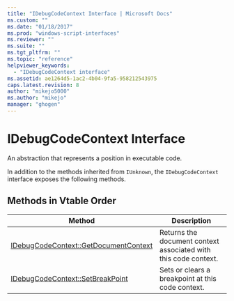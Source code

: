 ```yaml
---
title: "IDebugCodeContext Interface | Microsoft Docs"
ms.custom: ""
ms.date: "01/18/2017"
ms.prod: "windows-script-interfaces"
ms.reviewer: ""
ms.suite: ""
ms.tgt_pltfrm: ""
ms.topic: "reference"
helpviewer_keywords: 
  - "IDebugCodeContext interface"
ms.assetid: ae1264d5-1ac2-4b04-9fa5-958212543975
caps.latest.revision: 8
author: "mikejo5000"
ms.author: "mikejo"
manager: "ghogen"
---
```

# IDebugCodeContext Interface
An abstraction that represents a position in executable code.  
  
 In addition to the methods inherited from `IUnknown`, the `IDebugCodeContext` interface exposes the following methods.  
  
## Methods in Vtable Order  
  
|Method|Description|  
|------------|-----------------|  
|[IDebugCodeContext::GetDocumentContext](../../winscript/reference/idebugcodecontext-getdocumentcontext.md)|Returns the document context associated with this code context.|  
|[IDebugCodeContext::SetBreakPoint](../../winscript/reference/idebugcodecontext-setbreakpoint.md)|Sets or clears a breakpoint at this code context.|